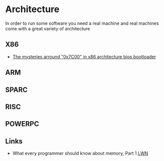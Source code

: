 # Architecture

In order to run some software you need a real machine and
real machines come with a great variety of architecture

## X86

 - [The mysteries arround "0x7C00" in x86 architecture bios bootloader](http://www.glamenv-septzen.net/en/view/6)

## ARM

## SPARC

## RISC

## POWERPC

## Links

 - What every programmer should know about memory, Part 1 [LWN](http://lwn.net/Articles/250967/)
